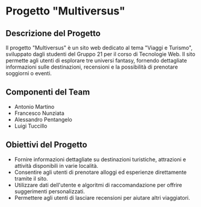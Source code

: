 <h1>Progetto "Multiversus"</h1>

<h2>Descrizione del Progetto</h2>
Il progetto "Multiversus" è un sito web dedicato al tema "Viaggi e Turismo", sviluppato dagli studenti del Gruppo 21 per il corso di Tecnologie Web. Il sito permette agli utenti di esplorare tre universi fantasy, fornendo dettagliate informazioni sulle destinazioni, recensioni e la possibilità di prenotare soggiorni o eventi.

<h2>Componenti del Team</h2>
<ul>
    <li>Antonio Martino</li>
    <li>Francesco Nunziata</li>
    <li>Alessandro Pentangelo</li>
    <li>Luigi Tuccillo</li>
</ul>

<h2>Obiettivi del Progetto</h2>
<ul>
    <li>Fornire informazioni dettagliate su destinazioni turistiche, attrazioni e attività disponibili in varie località.</li>
    <li>Consentire agli utenti di prenotare alloggi ed esperienze direttamente tramite il sito.</li>
    <li>Utilizzare dati dell'utente e algoritmi di raccomandazione per offrire suggerimenti personalizzati.</li>
    <li>Permettere agli utenti di lasciare recensioni per aiutare altri viaggiatori.</li>
</ul>
